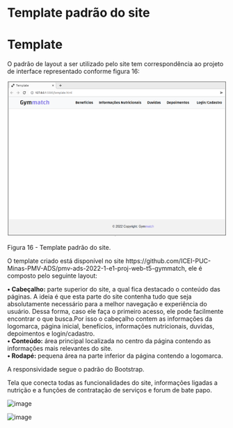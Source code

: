 # Template padrão do site

<h1> Template </h1>

<p>O padrão de layout a ser utilizado pelo site tem correspondência ao projeto de interface representado conforme figura 16:</p>

<img src="img/template.png" alt="template">

Figura 16 - Template padrão do site.

<p>O template criado está disponível no site https://github.com/ICEI-PUC-Minas-PMV-ADS/pmv-ads-2022-1-e1-proj-web-t5-gymmatch, ele é composto pelo seguinte layout:</p>

<p>
    <strong>• Cabeçalho:</strong> parte superior do site, a qual fica destacado o conteúdo das páginas. A ideia é que esta parte do site contenha tudo que seja absolutamente necessário para a melhor navegação e experiência do usuário. Dessa forma, caso ele faça o primeiro acesso, ele pode facilmente encontrar o que busca.Por isso o cabeçalho contem as informações da logomarca, página inicial, benefícios, informações nutricionais, duvidas, depoimentos e login/cadastro.<br>
    <strong>• Conteúdo:</strong> área principal localizada no centro da página contendo as informações mais relevantes do site.<br>
    <strong>• Rodapé:</strong> pequena área na parte inferior da página contendo a logomarca.</p>
    
<p>A responsividade segue o padrão do Bootstrap.</p>

<p> Tela que conecta todas as funcionalidades do site, informações ligadas a nutrição e a funções de contratação de serviços e forum de bate papo.
  
  ![image](https://user-images.githubusercontent.com/103079348/168197943-8bc0ac8c-e66d-48c4-965f-aaf91ae76667.png)
  
  ![image](https://user-images.githubusercontent.com/103079348/168198744-77e88ecb-fb23-489c-966c-39e00194a562.png)

</p>

